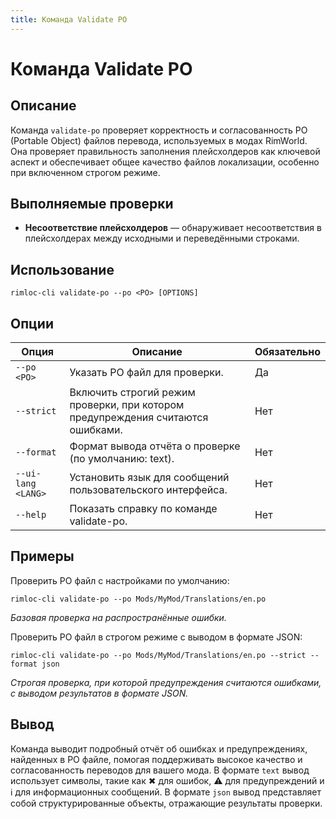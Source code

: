 ```yaml
---
title: Команда Validate PO
---
```


# Команда Validate PO

## Описание

Команда `validate-po` проверяет корректность и согласованность PO (Portable Object) файлов перевода, используемых в модах RimWorld. Она проверяет правильность заполнения плейсхолдеров как ключевой аспект и обеспечивает общее качество файлов локализации, особенно при включенном строгом режиме.

## Выполняемые проверки

- **Несоответствие плейсхолдеров** — обнаруживает несоответствия в плейсхолдерах между исходными и переведёнными строками.

## Использование

```
rimloc-cli validate-po --po <PO> [OPTIONS]
```

## Опции

| Опция            | Описание                                                    | Обязательно |
|------------------|-------------------------------------------------------------|-------------|
| `--po <PO>`      | Указать PO файл для проверки.                               | Да          |
| `--strict`       | Включить строгий режим проверки, при котором предупреждения считаются ошибками. | Нет         |
| `--format`       | Формат вывода отчёта о проверке (по умолчанию: text).      | Нет         |
| `--ui-lang <LANG>`| Установить язык для сообщений пользовательского интерфейса.| Нет         |
| `--help`         | Показать справку по команде validate-po.                   | Нет         |

## Примеры

Проверить PO файл с настройками по умолчанию:

```
rimloc-cli validate-po --po Mods/MyMod/Translations/en.po
```
*Базовая проверка на распространённые ошибки.*

Проверить PO файл в строгом режиме с выводом в формате JSON:

```
rimloc-cli validate-po --po Mods/MyMod/Translations/en.po --strict --format json
```
*Строгая проверка, при которой предупреждения считаются ошибками, с выводом результатов в формате JSON.*

## Вывод

Команда выводит подробный отчёт об ошибках и предупреждениях, найденных в PO файле, помогая поддерживать высокое качество и согласованность переводов для вашего мода. В формате `text` вывод использует символы, такие как ✖ для ошибок, ⚠ для предупреждений и ℹ для информационных сообщений. В формате `json` вывод представляет собой структурированные объекты, отражающие результаты проверки.
